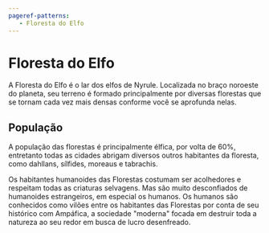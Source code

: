 ```yaml
---
pageref-patterns:
   - Floresta do Elfo
---
```

# Floresta do Elfo

A Floresta do Elfo é o lar dos elfos de Nyrule. Localizada no braço noroeste do planeta, seu terreno é formado principalmente por diversas florestas que se tornam cada vez mais densas conforme você se aprofunda nelas.

## População

A população das florestas é principalmente élfica, por volta de 60%, entretanto todas as cidades abrigam diversos outros habitantes da floresta, como dahllans, sílfides, moreaus e tabrachis.

Os habitantes humanoides das Florestas costumam ser acolhedores e respeitam todas as criaturas selvagens. Mas são muito desconfiados de humanoides estrangeiros, em especial os humanos. Os humanos são conhecidos como vilões entre os habitantes das Florestas por conta de seu histórico com Ampáfica, a sociedade "moderna" focada em destruir toda a natureza ao seu redor em busca de lucro desenfreado.

